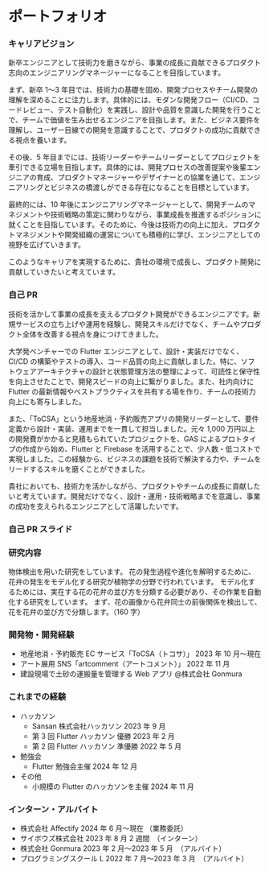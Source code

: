 # ポートフォリオ

### キャリアビジョン

新卒エンジニアとして技術力を磨きながら、事業の成長に貢献できるプロダクト志向のエンジニアリングマネージャーになることを目指しています。

まず、新卒 1〜3 年目では、技術力の基礎を固め、開発プロセスやチーム開発の理解を深めることに注力します。具体的には、モダンな開発フロー（CI/CD、コードレビュー、テスト自動化）を実践し、設計や品質を意識した開発を行うことで、チームで価値を生み出せるエンジニアを目指します。また、ビジネス要件を理解し、ユーザー目線での開発を意識することで、プロダクトの成功に貢献できる視点を養います。

その後、5 年目までには、技術リーダーやチームリーダーとしてプロジェクトを牽引できる立場を目指します。具体的には、開発プロセスの改善提案や後輩エンジニアの育成、プロダクトマネージャーやデザイナーとの協業を通じて、エンジニアリングとビジネスの橋渡しができる存在になることを目標としています。

最終的には、10 年後にエンジニアリングマネージャーとして、開発チームのマネジメントや技術戦略の策定に関わりながら、事業成長を推進するポジションに就くことを目指しています。そのために、今後は技術力の向上に加え、プロダクトマネジメントや開発組織の運営についても積極的に学び、エンジニアとしての視野を広げていきます。

このようなキャリアを実現するために、貴社の環境で成長し、プロダクト開発に貢献していきたいと考えています。

### 自己 PR

技術を活かして事業の成長を支えるプロダクト開発ができるエンジニアです。新規サービスの立ち上げや運用を経験し、開発スキルだけでなく、チームやプロダクト全体を改善する視点を身につけてきました。

大学発ベンチャーでの Flutter エンジニアとして、設計・実装だけでなく、CI/CD の構築やテストの導入、コード品質の向上に貢献しました。特に、ソフトウェアアーキテクチャの設計と状態管理方法の整理によって、可読性と保守性を向上させたことで、開発スピードの向上に繋がりました。また、社内向けに Flutter の最新情報やベストプラクティスを共有する場を作り、チームの技術力向上にも寄与しました。

また、「ToCSA」という地産地消・予約販売アプリの開発リーダーとして、要件定義から設計・実装、運用までを一貫して担当しました。元々 1,000 万円以上の開発費がかかると見積もられていたプロジェクトを、GAS によるプロトタイプの作成から始め、Flutter と Firebase を活用することで、少人数・低コストで実現しました。この経験から、ビジネスの課題を技術で解決する力や、チームをリードするスキルを磨くことができました。

貴社においても、技術力を活かしながら、プロダクトやチームの成長に貢献したいと考えています。開発だけでなく、設計・運用・技術戦略までを意識し、事業の成功を支えられるエンジニアとして活躍したいです。

### 自己 PR スライド

### 研究内容

物体検出を用いた研究をしています。
花の発生過程や進化を解明するために、花弁の発生をモデル化する研究が植物学の分野で行われています。
モデル化するためには、実在する花の花弁の並び方を分類する必要があり、その作業を自動化する研究をしています。
まず、花の画像から花弁同士の前後関係を検出して、花を花弁の並び方で分類します。（160 字）

### 開発物・開発経験

- 地産地消・予約販売 EC サービス「ToCSA（トコサ）」 2023 年 10 月〜現在
- アート展用 SNS「artcomment（アートコメント）」 2022 年 11 月
- 建設現場で土砂の運搬量を管理する Web アプリ @株式会社 Gonmura

### これまでの経験

- ハッカソン
  - Sansan 株式会社ハッカソン 2023 年 9 月
  - 第 3 回 Flutter ハッカソン 優勝 2023 年 2 月
  - 第 2 回 Flutter ハッカソン 準優勝 2022 年 5 月
- 勉強会
  - Flutter 勉強会主催 2024 年 12 月
- その他
  - 小規模の Flutter のハッカソンを主催 2024 年 11 月

### インターン・アルバイト

- 株式会社 Affectify 2024 年 6 月〜現在 （業務委託）
- サイボウズ株式会社 2023 年 8 月 2 週間　（インターン）
- 株式会社 Gonmura 2023 年 2 月〜2023 年 5 月　（アルバイト）
- プログラミングスクール L 2022 年 7 月〜2023 年 3 月　（アルバイト）
